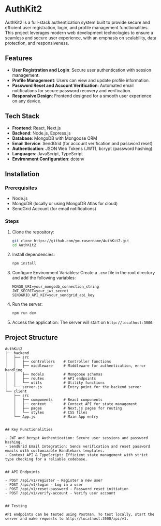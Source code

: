 # AuthKit2

AuthKit2 is a full-stack authentication system built to provide secure and efficient user registration, login, and profile management functionalities. This project leverages modern web development technologies to ensure a seamless and secure user experience, with an emphasis on scalability, data protection, and responsiveness.

## Features

- **User Registration and Login**: Secure user authentication with session management.
- **Profile Management**: Users can view and update profile information.
- **Password Reset and Account Verification**: Automated email notifications for secure password recovery and verification.
- **Responsive Design**: Frontend designed for a smooth user experience on any device.

## Tech Stack

- **Frontend**: React, Next.js
- **Backend**: Node.js, Express.js
- **Database**: MongoDB with Mongoose ORM
- **Email Service**: SendGrid (for account verification and password reset)
- **Authentication**: JSON Web Tokens (JWT), bcrypt (password hashing)
- **Languages**: JavaScript, TypeScript
- **Environment Configuration**: dotenv

## Installation

### Prerequisites

- Node.js
- MongoDB (locally or using MongoDB Atlas for cloud)
- SendGrid Account (for email notifications)

### Steps

1. Clone the repository:

    ```bash
    git clone https://github.com/yourusername/AuthKit2.git
    cd AuthKit2
    ```

2. Install dependencies:

    ```bash
    npm install
    ```

3. Configure Environment Variables: Create a `.env` file in the root directory and add the following variables:

    ```plaintext
    MONGO_URI=your_mongodb_connection_string
    JWT_SECRET=your_jwt_secret
    SENDGRID_API_KEY=your_sendgrid_api_key
    ```

4. Run the server:

    ```bash
    npm run dev
    ```

5. Access the application: The server will start on `http://localhost:3000`.

## Project Structure

```plaintext
AuthKit2
├── backend
│   ├── src
│   │   ├── controllers    # Controller functions
│   │   ├── middleware     # Middleware for authentication, error handling
│   │   ├── models         # Mongoose schemas
│   │   ├── routes         # API endpoints
│   │   └── utils          # Utility functions
│   └── server.js          # Entry point for the backend server
└── client
    ├── src
    │   ├── components     # React components
    │   ├── context        # Context API for state management
    │   ├── pages          # Next.js pages for routing
    │   └── styles         # CSS files
    └── App.js             # Main App entry


## Key Functionalities

- JWT and bcrypt Authentication: Secure user sessions and password hashing.
- SendGrid Email Integration: Sends verification and reset password emails with customizable Handlebars templates.
- Context API & TypeScript: Efficient state management with strict type checking for a reliable codebase.


## API Endpoints

- POST /api/v1/register - Register a new user
- POST /api/v1/login - Log in a user
- POST /api/v1/reset-password - Password reset initiation
- POST /api/v1/verify-account - Verify user account


## Testing

API endpoints can be tested using Postman. To test locally, start the server and make requests to http://localhost:3000/api/v1.

